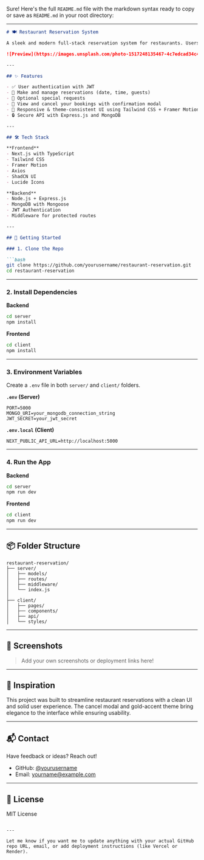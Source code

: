 Sure! Here's the full `README.md` file with the markdown syntax ready to copy or save as `README.md` in your root directory:

---

```markdown
# 🍽️ Restaurant Reservation System

A sleek and modern full-stack reservation system for restaurants. Users can book, view, and cancel reservations with a beautiful UI and secure backend.

![Preview](https://images.unsplash.com/photo-1517248135467-4c7edcad34c4?q=80&w=3270&auto=format&fit=crop)

---

## ✨ Features

- ✅ User authentication with JWT
- 📅 Make and manage reservations (date, time, guests)
- 📩 Optional special requests
- 🧾 View and cancel your bookings with confirmation modal
- 🎨 Responsive & theme-consistent UI using Tailwind CSS + Framer Motion
- 🔒 Secure API with Express.js and MongoDB

---

## 🛠️ Tech Stack

**Frontend**
- Next.js with TypeScript
- Tailwind CSS
- Framer Motion
- Axios
- ShadCN UI
- Lucide Icons

**Backend**
- Node.js + Express.js
- MongoDB with Mongoose
- JWT Authentication
- Middleware for protected routes

---

## 🚀 Getting Started

### 1. Clone the Repo

```bash
git clone https://github.com/yourusername/restaurant-reservation.git
cd restaurant-reservation
```

---

### 2. Install Dependencies

**Backend**
```bash
cd server
npm install
```

**Frontend**
```bash
cd client
npm install
```

---

### 3. Environment Variables

Create a `.env` file in both `server/` and `client/` folders.

**`.env` (Server)**
```
PORT=5000
MONGO_URI=your_mongodb_connection_string
JWT_SECRET=your_jwt_secret
```

**`.env.local` (Client)**
```
NEXT_PUBLIC_API_URL=http://localhost:5000
```

---

### 4. Run the App

**Backend**
```bash
cd server
npm run dev
```

**Frontend**
```bash
cd client
npm run dev
```

---

## 📦 Folder Structure

```
restaurant-reservation/
├── server/
│   ├── models/
│   ├── routes/
│   ├── middleware/
│   └── index.js
│
├── client/
│   ├── pages/
│   ├── components/
│   ├── api/
│   └── styles/
```

---

## 📸 Screenshots

> Add your own screenshots or deployment links here!

---

## 🧠 Inspiration

This project was built to streamline restaurant reservations with a clean UI and solid user experience. The cancel modal and gold-accent theme bring elegance to the interface while ensuring usability.

---

## 📬 Contact

Have feedback or ideas? Reach out!

- GitHub: [@yourusername](https://github.com/yourusername)
- Email: yourname@example.com

---

## 🪪 License

MIT License
```

---

Let me know if you want me to update anything with your actual GitHub repo URL, email, or add deployment instructions (like Vercel or Render).